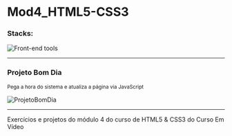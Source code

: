 # Mod4_HTML5-CSS3

### Stacks:<br>
<img alt="Front-end tools" title="Front-end" src="https://skillicons.dev/icons?i=html,css&theme=light"/>
<hr>

### Projeto Bom Dia
<sub> Pega a hora do sistema e atualiza a página via JavaScript</sub>

![ProjetoBomDia](https://github.com/phpablo/Mod4_HTML5-CSS3/assets/13618424/e6566cc6-1a6e-4b6e-92ff-05dab420f79d)



<hr>
Exercícios e projetos do módulo 4 do curso de HTML5 &amp; CSS3 do Curso Em Vídeo

